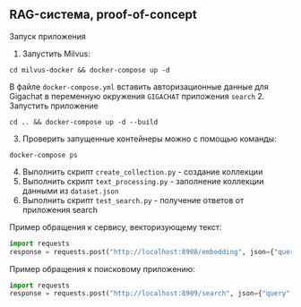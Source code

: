 ## RAG-система, proof-of-concept

Запуск приложения
1. Запустить Milvus:
```shell
cd milvus-docker && docker-compose up -d
```
В файле ```docker-compose.yml``` вставить авторизационные данные для Gigachat в переменную окружения ```GIGACHAT``` приложения ```search```
2. Запустить приложение
```shell
cd .. && docker-compose up -d --build
```
3. Проверить запущенные контейнеры можно с помощью команды:
```shell
docker-compose ps
```
4. Выполнить скрипт ```create_collection.py``` - создание коллекции
5. Выполнить скрипт ```text_processing.py``` - заполнение коллекции данными из ```dataset.json```
6. Выполнить скрипт ```test_search.py``` - получение ответов от приложения search

Пример обращения к сервису, векторизующему текст:
```python
import requests
response = requests.post("http://localhost:8908/embedding", json={"query": "запрос"}).json()
```
Пример обращения к поисковому приложению:
```python
import requests
response = requests.post("http://localhost:8909/search", json={"query": "Запрос"}).json()
```
